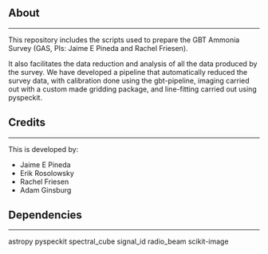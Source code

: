 About
-----
-----

This repository includes the scripts used to prepare the GBT Ammonia Survey (GAS, PIs: Jaime E Pineda and Rachel Friesen). 

It also facilitates the data reduction and analysis of all the data produced by the survey. 
We have developed a pipeline that automatically reduced the survey data, with calibration done 
using the gbt-pipeline, imaging carried out with a custom made gridding package, and line-fitting 
carried out using pyspeckit.

Credits
-------
-------

This is developed by:
* Jaime E Pineda
* Erik Rosolowsky
* Rachel Friesen
* Adam Ginsburg

Dependencies
------------
------------

astropy
pyspeckit
spectral_cube
signal_id
radio_beam
scikit-image